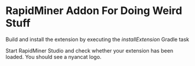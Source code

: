 RapidMiner Addon For Doing Weird Stuff
=============================


Build and install the  extension by executing the _installExtension_ Gradle task 

Start RapidMiner Studio and check whether your extension has been loaded. You should see a nyancat logo.
